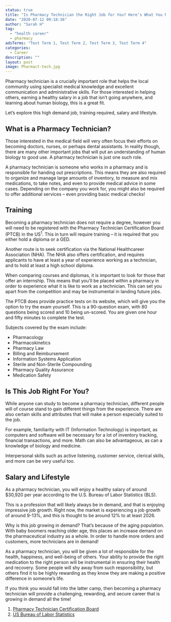 ```yaml
---
status: true
title: "Is Pharmacy Technician the Right Job for You? Here’s What You Need to Know"
date: "2020-07-12 09:18:36"
author: "Sarah H"
tag:
  - "health career"
  - pharmacy
adsTerms: "Test Term 1, Test Term 2, Test Term 3, Test Term 4"
categories:
  - Career
description: ""
layout: post
image: Pharmact-tech.jpg
---
```


Pharmacy technician is a crucially important role that helps the local community using specialist medical knowledge and excellent communication and administrative skills. For those interested in helping others, earning a healthy salary in a job that isn’t going anywhere, and learning about human biology, this is a great fit.

Let’s explore this high demand job, training required, salary and lifestyle.

## What is a Pharmacy Technician?

Those interested in the medical field will very often focus their efforts on becoming doctors, nurses, or perhaps dental assistants. In reality though, there are many other important jobs that will put an understanding of human biology to good use. A pharmacy technician is just one such role.

A pharmacy technician is someone who works in a pharmacy and is responsible for handing out prescriptions. This means they are also required to organize and manage large amounts of inventory, to measure and mix medications, to take notes, and even to provide medical advice in some cases. Depending on the company you work for, you might also be required to offer additional services – even providing basic medical checks!

## Training

Becoming a pharmacy technician does not require a degree, however you will need to be registered with the Pharmacy Technician Certification Board (PTCB) in the US<sup>1</sup>. This in turn will require training – it is required that you either hold a diploma or a GED.

Another route is to seek certification via the National Healthcareer Association (NHA). The NHA also offers certification, and requires applicants to have at least a year of experience working as a technician, and to hold at least a high school diploma.

When comparing courses and diplomas, it is important to look for those that offer an internship. This means that you’ll be placed within a pharmacy in order to experience what it is like to work as a technician. This can set you apart from the competition and may be instrumental in landing future jobs.

The PTCB does provide practice tests on its website, which will give you the option to try the exam yourself. This is a 90-question exam, with 80 questions being scored and 10 being un-scored. You are given one hour and fifty minutes to complete the test.

Subjects covered by the exam include:

- Pharmacology
- Pharmacokinetics
- Pharmacy Law
- Billing and Reimbursement
- Information Systems Application
- Sterile and Non-Sterile Compounding
- Pharmacy Quality Assurance
- Medication Safety

## Is This Job Right For You?

While anyone can study to become a pharmacy technician, different people will of course stand to gain different things from the experience. There are also certain skills and attributes that will make a person especially suited to the job.

For example, familiarity with IT (Information Technology) is important, as computers and software will be necessary for a lot of inventory tracking, financial transactions, and more. Math can also be advantageous, as can a knowledge of biology and medicine.

Interpersonal skills such as active listening, customer service, clerical skills, and more can be very useful too.

## Salary and Lifestyle

As a pharmacy technician, you will enjoy a healthy salary of around $30,920 per year according to the U.S. Bureau of Labor Statistics (BLS).

This is a profession that will likely always be in demand, and that is enjoying impressive job growth. Right now, the market is experiencing a job growth of around 9-13%, and this is thought to be around 12% to at least 2026.

Why is this job growing in demand? That’s because of the aging population. With baby boomers reaching older age, this places an increase demand on the pharmaceutical industry as a whole. In order to handle more orders and customers, more technicians are in demand!

As a pharmacy technician, you will be given a lot of responsible for the health, happiness, and well-being of others. Your ability to provide the right medication to the right person will be instrumental in ensuring their health and recovery. Some people will shy away from such responsibility, but others find it to be highly rewarding as they know they are making a positive difference in someone’s life.

If you think you would fall into the latter camp, then becoming a pharmacy technician will provide a challenging, rewarding, and secure career that is growing in demand all the time!

1. [Pharmacy Technician Certification Board](https://www.ptcb.org/)
2. [US Bureau of Labor Statistics](https://www.bls.gov/)
